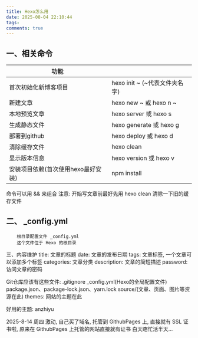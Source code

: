 ```yaml
---
title: Hexo怎么用
date: 2025-08-04 22:10:44
tags:
comments: true 
---
```


<!-- more -->
## 一、相关命令

  | 功能                                      |                                 |
  | ------------------------------------------| ------------------------------ |
  | 首次初始化新博客项目                        |   hexo init ~       (~代表文件夹名字) |
  | 新建文章                                   |   hexo new ~   或  hexo n ~  |
  | 本地预览文章                               |   hexo server    或 hexo s       |
  | 生成静态文件                               |   hexo generate 或 hexo g        |
  | 部署到github                              |   hexo deploy    或 hexo d       |
  | 清除缓存文件                              |   hexo clean                     |
  | 显示版本信息                              |   hexo version  或 hexo v        |
  | 安装项目依赖(首次使用hexo最好安装)         |   npm install                    |
  


  命令可以用 && 来组合
  注意: 开始写文章前最好先用 hexo clean 清除一下旧的缓存文件


  

## 二、 _config.yml
        根目录配置文件 _config.yml
        这个文件位于 Hexo 的根目录






三、内容维护
   title: 文章的标题
   date: 文章的发布日期
   tags: 文章标签, 一个文章可以添加多个标签
   categories: 文章分类
   description: 文章的简短描述
   password: 访问文章的密码

 
   Git仓库应该有这些文件:   .gitignore
                          _config.yml(Hexo的全局配置文件)
                          package.json、package-lock.json、yarn.lock 
                          source/(文章、页面、图片等资源在此)
                          themes: 网站的主题在此



好用的主题: anzhiyu

2025-8-14 周四
激动, 自己买了域名, 托管到 GithubPages 上, 直接就有 SSL 证书啦, 原来在 GithubPages 上托管的网站直接就有证书
白天瞎忙活半天...